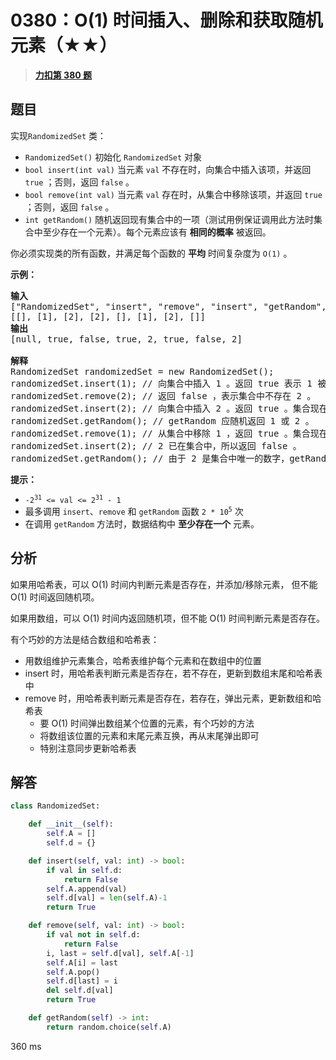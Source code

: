 # 0380：O(1) 时间插入、删除和获取随机元素（★★）


> <u>**[力扣第 380 题](https://leetcode.cn/problems/insert-delete-getrandom-o1/)**</u>

## 题目

<p>实现<code>RandomizedSet</code> 类：</p>

<div class="original__bRMd">
<div>
<ul>
<li><code>RandomizedSet()</code> 初始化 <code>RandomizedSet</code> 对象</li>
<li><code>bool insert(int val)</code> 当元素 <code>val</code> 不存在时，向集合中插入该项，并返回 <code>true</code> ；否则，返回 <code>false</code> 。</li>
<li><code>bool remove(int val)</code> 当元素 <code>val</code> 存在时，从集合中移除该项，并返回 <code>true</code> ；否则，返回 <code>false</code> 。</li>
<li><code>int getRandom()</code> 随机返回现有集合中的一项（测试用例保证调用此方法时集合中至少存在一个元素）。每个元素应该有 <strong>相同的概率</strong> 被返回。</li>
</ul>

<p>你必须实现类的所有函数，并满足每个函数的 <strong>平均</strong> 时间复杂度为 <code>O(1)</code> 。</p>



<p><strong>示例：</strong></p>

<pre>
<strong>输入</strong>
["RandomizedSet", "insert", "remove", "insert", "getRandom", "remove", "insert", "getRandom"]
[[], [1], [2], [2], [], [1], [2], []]
<strong>输出</strong>
[null, true, false, true, 2, true, false, 2]

<strong>解释</strong>
RandomizedSet randomizedSet = new RandomizedSet();
randomizedSet.insert(1); // 向集合中插入 1 。返回 true 表示 1 被成功地插入。
randomizedSet.remove(2); // 返回 false ，表示集合中不存在 2 。
randomizedSet.insert(2); // 向集合中插入 2 。返回 true 。集合现在包含 [1,2] 。
randomizedSet.getRandom(); // getRandom 应随机返回 1 或 2 。
randomizedSet.remove(1); // 从集合中移除 1 ，返回 true 。集合现在包含 [2] 。
randomizedSet.insert(2); // 2 已在集合中，所以返回 false 。
randomizedSet.getRandom(); // 由于 2 是集合中唯一的数字，getRandom 总是返回 2 。
</pre>



<p><strong>提示：</strong></p>

<ul>
<li><code>-2<sup>31</sup> &lt;= val &lt;= 2<sup>31</sup> - 1</code></li>
<li>最多调用 <code>insert</code>、<code>remove</code> 和 <code>getRandom</code> 函数 <code>2 * </code><code>10<sup>5</sup></code> 次</li>
<li>在调用 <code>getRandom</code> 方法时，数据结构中 <strong>至少存在一个</strong> 元素。</li>
</ul>
</div>
</div>


## 分析

如果用哈希表，可以 O(1) 时间内判断元素是否存在，并添加/移除元素，
但不能 O(1) 时间返回随机项。

如果用数组，可以 O(1) 时间内返回随机项，但不能 O(1) 时间判断元素是否存在。

有个巧妙的方法是结合数组和哈希表：
- 用数组维护元素集合，哈希表维护每个元素和在数组中的位置
- insert 时，用哈希表判断元素是否存在，若不存在，更新到数组末尾和哈希表中
- remove 时，用哈希表判断元素是否存在，若存在，弹出元素，更新数组和哈希表
	- 要 O(1) 时间弹出数组某个位置的元素，有个巧妙的方法
	- 将数组该位置的元素和末尾元素互换，再从末尾弹出即可
	- 特别注意同步更新哈希表

## 解答

```python
class RandomizedSet:

    def __init__(self):
        self.A = []
        self.d = {}

    def insert(self, val: int) -> bool:
        if val in self.d:
            return False
        self.A.append(val)
        self.d[val] = len(self.A)-1
        return True

    def remove(self, val: int) -> bool:
        if val not in self.d:
            return False
        i, last = self.d[val], self.A[-1]
        self.A[i] = last
        self.A.pop()
        self.d[last] = i
        del self.d[val]
        return True

    def getRandom(self) -> int:
        return random.choice(self.A)
```
360 ms


